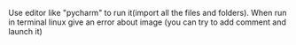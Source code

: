 Use editor like "pycharm" to run it(import all the files and folders).
When run in terminal linux give an error about image (you can try to add comment and launch it)
